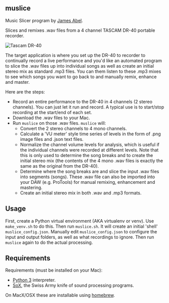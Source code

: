 
## muslice ##

Music Slicer program by [James Abel](http://www.abel.co).

Slices and remixes .wav files from a 4 channel TASCAM DR-40 portable recorder.

![Tascam DR-40](http://tascam.com/content/images/universal/misc/dr-40_front.jpg)

The target application is where you set up the DR-40 to recorder to continually record a live performance and 
you'd like an automated program to slice the .wav files up into individual songs as well as create an initial 
stereo mix as standard .mp3 files.  You can them listen to these .mp3 mixes to see which songs you want to go 
back to and manually remix, enhance and master.
  
Here are the steps:

- Record an entire performance to the DR-40 in 4 channels (2 stereo channels).  You can just let it run and record.  A
  typical use is to start/stop recording at the start/end of each set.
- Download the .wav files to your Mac.
- Run `muslice` on those .wav files.  `muslice` will:
  - Convert the 2 stereo channels to 4 mono channels.
  - Calculate a 'VU meter' style time series of levels in the form of .png image files and .json text files.
  - Normalize the channel volume levels for analysis, which is useful if the individual channels were recorded 
    at different levels.  Note that this is only used to determine the song breaks and to create the initial stereo
    mix (the contents of the 4 mono .wav files is exactly the same as the original from the DR-40).
  - Determine where the song breaks are and slice the input .wav files into segments (songs).  These .wav file can 
    also be imported into your DAW (e.g. ProTools) for manual remixing, enhancement and mastering.
  - Create an initial stereo mix in both .wav and .mp3 formats.

## Usage ##

First, create a Python virtual environment (AKA virtualenv or venv).  Use `make_venv.sh` to do this.  Then run 
`muslice.sh`.  It will create an initial 'shell' `muslice_config.json`.  Manually edit `muslice_config.json` 
to configure the input and output folders, as well as what recordings to ignore.  Then run `muslice` again 
to do the actual processing.

## Requirements ##

Requirements (must be installed on your Mac):

- [Python 3](https://www.python.org/) interpreter.
- [SoX](http://sox.sourceforge.net/), the Swiss Army knife of sound processing programs.

On MacX/OSX these are installable using [homebrew](https://brew.sh/).
